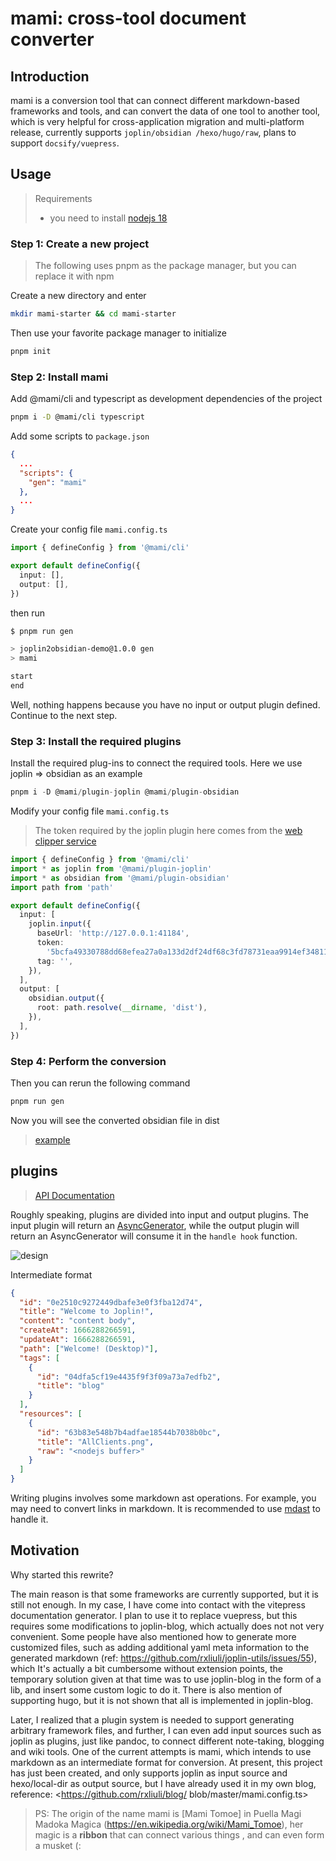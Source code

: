 # mami: cross-tool document converter

## Introduction

mami is a conversion tool that can connect different markdown-based frameworks and tools, and can convert the data of one tool to another tool, which is very helpful for cross-application migration and multi-platform release, currently supports `joplin/obsidian /hexo/hugo/raw`, plans to support `docsify/vuepress`.

## Usage

> Requirements
>
> - you need to install [nodejs 18](https://nodejs.org/en/download/)

### Step 1: Create a new project

> The following uses pnpm as the package manager, but you can replace it with npm

Create a new directory and enter

```sh
mkdir mami-starter && cd mami-starter
```

Then use your favorite package manager to initialize

```sh
pnpm init
```

### Step 2: Install mami

Add @mami/cli and typescript as development dependencies of the project

```sh
pnpm i -D @mami/cli typescript
```

Add some scripts to `package.json`

```json
{
  ...
  "scripts": {
    "gen": "mami"
  },
  ...
}
```

Create your config file `mami.config.ts`

```ts
import { defineConfig } from '@mami/cli'

export default defineConfig({
  input: [],
  output: [],
})
```

then run

```sh
$ pnpm run gen

> joplin2obsidian-demo@1.0.0 gen
> mami

start
end
```

Well, nothing happens because you have no input or output plugin defined. Continue to the next step.

### Step 3: Install the required plugins

Install the required plug-ins to connect the required tools. Here we use joplin => obsidian as an example

```ts
pnpm i -D @mami/plugin-joplin @mami/plugin-obsidian
```

Modify your config file `mami.config.ts`

> The token required by the joplin plugin here comes from the [web clipper service](https://joplinapp.org/clipper/#troubleshooting-the-web-clipper-service)

```ts
import { defineConfig } from '@mami/cli'
import * as joplin from '@mami/plugin-joplin'
import * as obsidian from '@mami/plugin-obsidian'
import path from 'path'

export default defineConfig({
  input: [
    joplin.input({
      baseUrl: 'http://127.0.0.1:41184',
      token:
        '5bcfa49330788dd68efea27a0a133d2df24df68c3fd78731eaa9914ef34811a34a782233025ed8a651677ec303de6a04e54b57a27d48898ff043fd812d8e0b31',
      tag: '',
    }),
  ],
  output: [
    obsidian.output({
      root: path.resolve(__dirname, 'dist'),
    }),
  ],
})
```

### Step 4: Perform the conversion

Then you can rerun the following command

```sh
pnpm run gen
```

Now you will see the converted obsidian file in dist

> [example](https://github.com/rxliuli/mami/tree/master/demos/joplin2obsidian-demo)

## plugins

> [API Documentation](https://mami.rxliuli.com/api/)

Roughly speaking, plugins are divided into input and output plugins. The input plugin will return an [AsyncGenerator](https://developer.mozilla.org/en-US/docs/Web/JavaScript/Reference/Global_Objects/AsyncGenerator), while the output plugin will return an AsyncGenerator will consume it in the `handle hook` function.

![design](https://github.com/rxliuli/mami/raw/master/public/design.drawio.svg)

Intermediate format

```json
{
  "id": "0e2510c9272449dbafe3e0f3fba12d74",
  "title": "Welcome to Joplin!",
  "content": "content body",
  "createAt": 1666288266591,
  "updateAt": 1666288266591,
  "path": ["Welcome! (Desktop)"],
  "tags": [
    {
      "id": "04dfa5cf19e4435f9f3f09a73a7edfb2",
      "title": "blog"
    }
  ],
  "resources": [
    {
      "id": "63b83e548b7b4adfae18544b7038b0bc",
      "title": "AllClients.png",
      "raw": "<nodejs buffer>"
    }
  ]
}
```

Writing plugins involves some markdown ast operations. For example, you may need to convert links in markdown. It is recommended to use [mdast](https://github.com/syntax-tree/mdast) to handle it.

## Motivation

Why started this rewrite?

The main reason is that some frameworks are currently supported, but it is still not enough. In my case, I have come into contact with the vitepress documentation generator. I plan to use it to replace vuepress, but this requires some modifications to joplin-blog, which actually does not not very convenient. Some people have also mentioned how to generate more customized files, such as adding additional yaml meta information to the generated markdown (ref: <https://github.com/rxliuli/joplin-utils/issues/55>), which It's actually a bit cumbersome without extension points, the temporary solution given at that time was to use joplin-blog in the form of a lib, and insert some custom logic to do it. There is also mention of supporting hugo, but it is not shown that all is implemented in joplin-blog.

Later, I realized that a plugin system is needed to support generating arbitrary framework files, and further, I can even add input sources such as joplin as plugins, just like pandoc, to connect different note-taking, blogging and wiki tools. One of the current attempts is mami, which intends to use markdown as an intermediate format for conversion.
At present, this project has just been created, and only supports joplin as input source and hexo/local-dir as output source, but I have already used it in my own blog, reference: <https://github.com/rxliuli/blog/ blob/master/mami.config.ts>

> PS: The origin of the name mami is [Mami Tomoe] in Puella Magi Madoka Magica (https://en.wikipedia.org/wiki/Mami_Tomoe), her magic is a **ribbon** that can connect various things , and can even form a musket (:
